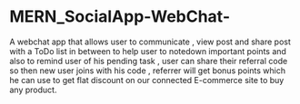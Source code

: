 # MERN_SocialApp-WebChat-
A webchat app that allows user to communicate , view  post and share post with a ToDo list in between to help user to notedown important points and also to remind user of his pending task , user can share their referral code so then new user joins with his code , referrer will get bonus points which he can use to get flat discount on our connected E-commerce site to buy any product. 
